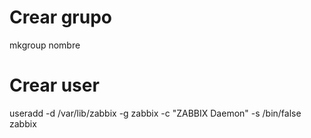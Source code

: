 # Crear grupo
mkgroup nombre

# Crear user
useradd -d /var/lib/zabbix -g zabbix -c "ZABBIX Daemon"  -s /bin/false zabbix
